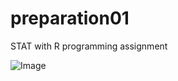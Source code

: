 # preparation01
STAT with R programming assignment 


![Image](https://giphy.com/gifs/SkyTV-disney-frozen-olaf-lpHPFVpk65qpbH2XY5/fullscreen.gif)
